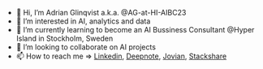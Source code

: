 - 👋 Hi, I’m Adrian Glinqvist a.k.a. @AG-at-HI-AIBC23
- 👀 I’m interested in AI, analytics and data
- 🌱 I’m currently learning to become an AI Bussiness Consultant @Hyper Island in Stockholm, Sweden
- 💞️ I’m looking to collaborate on AI projects 
- 📫 How to reach me => [Linkedin](https://www.linkedin.com/in/adrian-glinqvist/), [Deepnote]( ), [Jovian](), [Stackshare](https://stackshare.io/adrianglinqvist)

<!---
AG-at-HI-AIBC23/AG-at-HI-AIBC23 is a ✨ special ✨ repository because its `README.md` (this file) appears on your GitHub profile.
You can click the Preview link to take a look at your changes.
--->
